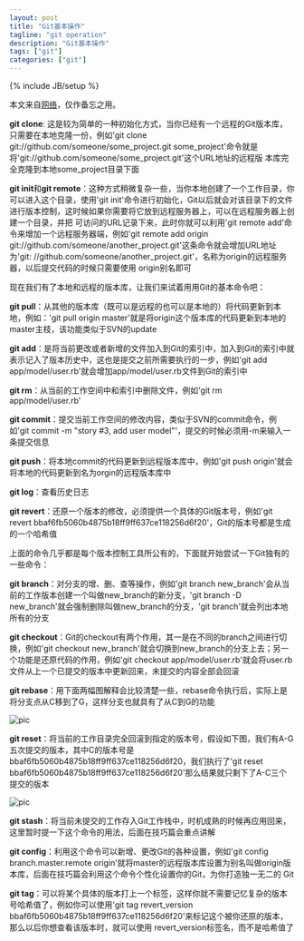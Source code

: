 ```yaml
---
layout: post
title: "Git基本操作"
tagline: "git operation"
description: "Git基本操作"
tags: ["git"]
categories: ["git"]
---
```

{% include JB/setup %}

本文来自[网络](http://phoenixtoday.blogbus.com/logs/33458940.html)，仅作备忘之用。

**git clone**: 这是较为简单的一种初始化方式，当你已经有一个远程的Git版本库，只需要在本地克隆一份，例如'git clone git://github.com/someone/some_project.git some_project'命令就是将'git://github.com/someone/some_project.git'这个URL地址的远程版 本库完全克隆到本地some_project目录下面

**git init**和**git remote**：这种方式稍微复杂一些，当你本地创建了一个工作目录，你可以进入这个目录，使用'git init'命令进行初始化，Git以后就会对该目录下的文件进行版本控制，这时候如果你需要将它放到远程服务器上，可以在远程服务器上创建一个目录，并把 可访问的URL记录下来，此时你就可以利用'git remote add'命令来增加一个远程服务器端，例如'git remote add origin git://github.com/someone/another_project.git'这条命令就会增加URL地址为'git: //github.com/someone/another_project.git'，名称为origin的远程服务器，以后提交代码的时候只需要使用 origin别名即可

现在我们有了本地和远程的版本库，让我们来试着用用Git的基本命令吧：

**git pull**：从其他的版本库（既可以是远程的也可以是本地的）将代码更新到本地，例如：'git pull origin master'就是将origin这个版本库的代码更新到本地的master主枝，该功能类似于SVN的update

**git add**：是将当前更改或者新增的文件加入到Git的索引中，加入到Git的索引中就表示记入了版本历史中，这也是提交之前所需要执行的一步，例如'git add app/model/user.rb'就会增加app/model/user.rb文件到Git的索引中

**git rm**：从当前的工作空间中和索引中删除文件，例如'git rm app/model/user.rb'

**git commit**：提交当前工作空间的修改内容，类似于SVN的commit命令，例如'git commit -m "story #3, add user model"'，提交的时候必须用-m来输入一条提交信息

**git push**：将本地commit的代码更新到远程版本库中，例如'git push origin'就会将本地的代码更新到名为orgin的远程版本库中

**git log**：查看历史日志

**git revert**：还原一个版本的修改，必须提供一个具体的Git版本号，例如'git revert bbaf6fb5060b4875b18ff9ff637ce118256d6f20'，Git的版本号都是生成的一个哈希值

上面的命令几乎都是每个版本控制工具所公有的，下面就开始尝试一下Git独有的一些命令：

**git branch**：对分支的增、删、查等操作，例如'git branch new_branch'会从当前的工作版本创建一个叫做new_branch的新分支，'git branch -D new_branch'就会强制删除叫做new_branch的分支，'git branch'就会列出本地所有的分支

**git checkout**：Git的checkout有两个作用，其一是在不同的branch之间进行切换，例如'git checkout new_branch'就会切换到new_branch的分支上去；另一个功能是还原代码的作用，例如'git checkout app/model/user.rb'就会将user.rb文件从上一个已提交的版本中更新回来，未提交的内容全部会回滚

**git rebase**：用下面两幅图解释会比较清楚一些，rebase命令执行后，实际上是将分支点从C移到了G，这样分支也就具有了从C到G的功能

![pic](/assets/images/20131116_git1.png "rebase")

**git reset**：将当前的工作目录完全回滚到指定的版本号，假设如下图，我们有A-G五次提交的版本，其中C的版本号是 bbaf6fb5060b4875b18ff9ff637ce118256d6f20，我们执行了'git reset bbaf6fb5060b4875b18ff9ff637ce118256d6f20'那么结果就只剩下了A-C三个提交的版本

![pic](/assets/images/20131116_git2.png "reset")

**git stash**：将当前未提交的工作存入Git工作栈中，时机成熟的时候再应用回来，这里暂时提一下这个命令的用法，后面在技巧篇会重点讲解

**git config**：利用这个命令可以新增、更改Git的各种设置，例如'git config branch.master.remote origin'就将master的远程版本库设置为别名叫做origin版本库，后面在技巧篇会利用这个命令个性化设置你的Git，为你打造独一无二的 Git

**git tag**：可以将某个具体的版本打上一个标签，这样你就不需要记忆复杂的版本号哈希值了，例如你可以使用'git tag revert_version bbaf6fb5060b4875b18ff9ff637ce118256d6f20'来标记这个被你还原的版本，那么以后你想查看该版本时，就可以使用 revert_version标签名，而不是哈希值了

